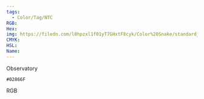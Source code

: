 ```yaml
---
tags:
  - Color/Tag/NTC
RGB:
Hex:
img: https://filedn.com/l0hpzxl1f01yT7GHxtF8cyk/Color%20Snake/standard_csv_to_svg//02866F.svg
CMYK:
HSL:
Name:
---
```

Observatory
```palette
#02866F
```
RGB
